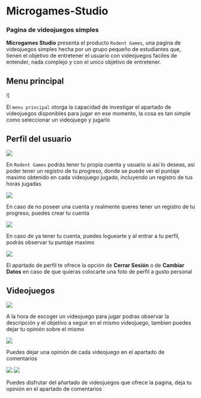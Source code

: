 # Microgames-Studio

### Pagina de videojuegos simples

**Microgames Studio** presenta el producto 
`Rodent Games`, una pagina de videojuegos 
simples hecha por un grupo pequeño de 
estudiantes que, tienen el objetivo de 
entretener el usuario con videojuegos faciles 
de entender, nada complejo y con el unico 
objetivo de entretener.

## Menu principal

![[](https://media.discordapp.net/attachments/954802841485180990/1429814352067825764/717e361a-2b65-4a00-839e-fc788af0c867.png?ex=68f781e2&is=68f63062&hm=673c969b60a18b6eb73018da427161c18181b2260ea03938c6f61c7af6768f3a&=&format=webp&quality=lossless&width=1278&height=718)

El `menu principal` otorga la capacidad de 
investigar el apartado de videojuegos 
disponibles para jugar en ese momento, la 
cosa es tan simple como seleccionar un 
videojuego y jugarlo

## Perfil del usuario

![](https://media.discordapp.net/attachments/954802841485180990/1429814433940639765/f119cc80-9bfb-4799-a996-7aa3d2ed105d.png?ex=68f781f5&is=68f63075&hm=0c865af226521e503b461a0af3cd8650667adeeafd002a5ab6469171205b3c46&=&format=webp&quality=lossless&width=1278&height=718)

En `Rodent Games` podrás tener tu propia 
cuenta y usuario si asi lo deseas, asi poder 
tener un registro de tu progreso, donde se 
puede ver el puntaje maximo obtenido en cada 
videojuego jugado, incluyendo un registro de 
tus horas jugadas

![](https://media.discordapp.net/attachments/954802841485180990/1429814407948664932/d5583172-f238-412b-9db3-64492344a28b.png?ex=68f781ef&is=68f6306f&hm=2ca2bf8f571e17eaae94924d3b3e31c99b2c0eff4c02829e258ed260072ef6fc&=&format=webp&quality=lossless&width=1278&height=718)

En caso de no poseer una cuenta y realmente 
queres tener un registro de tu progreso, 
puedes crear tu cuenta

![](https://media.discordapp.net/attachments/954802841485180990/1429814397378891897/150b7df7-9a4d-4217-b8d5-157b2db5a9be.png?ex=68f781ed&is=68f6306d&hm=5bb189329f5d310991d32ea2a1ad3cc6337e7e0457824766ef1eaeb097b3bc96&=&format=webp&quality=lossless&width=1278&height=718)

En caso de ya tener tu cuenta, puedes 
loguearte y al entrar a tu perfil, podrás 
observar tu puntaje maximo

![](https://media.discordapp.net/attachments/954802841485180990/1429817085306863756/image.png?ex=68f7846d&is=68f632ed&hm=58764789c7920f7d3a45b3cdb1bc515eeae66419c7f76107e08508d2d8954c04&=&format=webp&quality=lossless&width=980&height=848)

El apartado de perfil te ofrece la opción de 
**Cerrar Sesión** o de **Cambiar Datos** en 
caso de que quieras colocarte una foto de 
perfil a gusto personal 

## Videojuegos

![](https://media.discordapp.net/attachments/954802841485180990/1429814503037599805/6526afb4-f3a0-4a0e-bd28-9ff4b46678d5.png?ex=68f78206&is=68f63086&hm=fc09503ff53ab3d199f56d39c87d08d3dc0a39f58f52c1cc8fd7585098075518&=&format=webp&quality=lossless&width=1350&height=718)

A la hora de escoger un videojuego para jugar 
podras observar la descripción y el objetivo 
a seguir en el mismo videojuego, tambien 
puedes dejar tu opinión sobre el mismo

![](https://media.discordapp.net/attachments/954802841485180990/1429814649817403422/b814bf81-20b9-429b-9c98-fd4789014536.png?ex=68f78229&is=68f630a9&hm=cf3e7acc9b60373b43bd22261ae2e611795224785ff01c9f7d82edab97a1d8cb&=&format=webp&quality=lossless&width=1163&height=758)

Puedes dejar una opinión de cada videojuego 
en el apartado de comentarios

![](https://media.discordapp.net/attachments/954802841485180990/1429814482875580538/64f6c6aa-2399-4e50-b4b2-d5918a504dd5.png?ex=68f78201&is=68f63081&hm=0c781114dfd5846057d631025fb5de74c175112a5a6bd860deda362eca3e7258&=&format=webp&quality=lossless&width=688&height=354)
![](https://media.discordapp.net/attachments/954802841485180990/1429814458318065798/c2b17753-7e55-4988-b68a-f633ce745915.png?ex=68f781fb&is=68f6307b&hm=c6a1460421e95af8b6245a3c313bbfc84031bd4442cfbd29c59350ad4c72951b&=&format=webp&quality=lossless&width=1401&height=718)

Puedes disfrutar del añartado de videojuegos 
que ofrece la pagina, deja tu opinión en el 
apartado de comentarios

